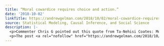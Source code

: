 ```yaml
---
title: “Moral cowardice requires choice and action.”
date: '2018-10-02'
linkTitle: https://andrewgelman.com/2018/10/02/moral-cowardice-requires-choice-action/
source: Statistical Modeling, Causal Inference, and Social Science
description: |-
  <p>Commenter Chris G pointed out this quote from Ta-Nehisi Coates: Moral cowardice requires choice and action. It demands that its adherents repeatedly look away, that they favor the fanciful over the plain, myth over history, the dream over the real. Coates was writing about the defenders of the Confederate flag. Coates points to this quotation [&#8230;]</p>
  <p>The post <a rel="nofollow" href="https://andrewgelman.com/2018/10/02/moral-cowardice-requires-choice-action/">&#8220;Moral cowardice re
---
```

